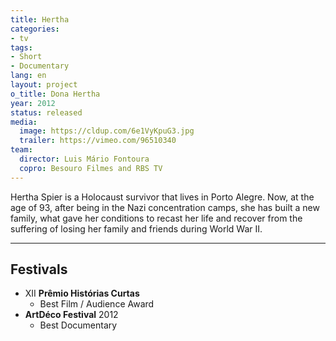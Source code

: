 ```yaml
---
title: Hertha
categories:
- tv
tags:
- Short
- Documentary
lang: en
layout: project
o_title: Dona Hertha
year: 2012
status: released
media:
  image: https://cldup.com/6e1VyKpuG3.jpg
  trailer: https://vimeo.com/96510340
team:
  director: Luis Mário Fontoura
  copro: Besouro Filmes and RBS TV
---
```


Hertha Spier is a Holocaust survivor that lives in Porto Alegre. Now, at the age of 93, after being in the Nazi concentration camps, she has built a new family, what gave her conditions to recast her life and recover from the suffering of losing her family and friends during World War II.

---

## Festivals
* XII **Prêmio Histórias Curtas**
  * Best Film / Audience Award
* **ArtDéco Festival** 2012
  * Best Documentary
